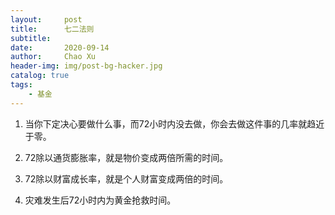 ```yaml
---
layout:     post
title:      七二法则
subtitle:   
date:       2020-09-14
author:     Chao Xu
header-img: img/post-bg-hacker.jpg
catalog: true
tags:
    - 基金
---
```


1. 当你下定决心要做什么事，而72小时内没去做，你会去做这件事的几率就趋近于零。

2. 72除以通货膨胀率，就是物价变成两倍所需的时间。

3. 72除以财富成长率，就是个人财富变成两倍的时间。

4. 灾难发生后72小时内为黄金抢救时间。